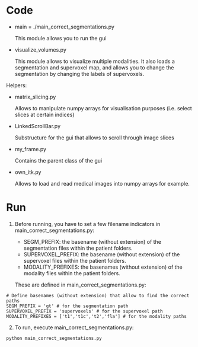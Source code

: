 # Code

- main = ./main_correct_segmentations.py
    
    This module allows you to run the gui
   
- visualize_volumes.py

    This module allows to visualize multiple modalities. It also loads a segmentation and supervoxel map, and allows you to change the segmentation by changing the labels of supervoxels.
   
Helpers:

- matrix_slicing.py

    Allows to manipulate numpy arrays for visualisation purposes (i.e. select slices at certain indices)
    
- LinkedScrollBar.py

     Substructure for the gui that allows to scroll through image slices
     
- my_frame.py

     Contains the parent class of the gui
     
- own_itk.py

     Allows to load and read medical images into numpy arrays for example.

# Run

1. Before running, you have to set a few filename indicators in main_correct_segmentations.py:

    - SEGM_PREFIX: the basename (without extension) of the segmentation files within the patient folders.
    - SUPERVOXEL_PREFIX: the basename (without extension) of the supervoxel files within the patient folders.
    - MODALITY_PREFIXES: the basenames (without extension) of the modality files within the patient folders.
    
    These are defined in main_correct_segmentations.py:
    
~~~~
# Define basenames (without extension) that allow to find the correct paths
SEGM_PREFIX = 'gt' # for the segmentation path
SUPERVOXEL_PREFIX = 'supervoxels' # for the supervoxel path
MODALITY_PREFIXES = ['t1','t1c','t2','fla'] # for the modality paths
~~~~

2. To run, execute main_correct_segmentations.py:

~~~~
python main_correct_segmentations.py
~~~~